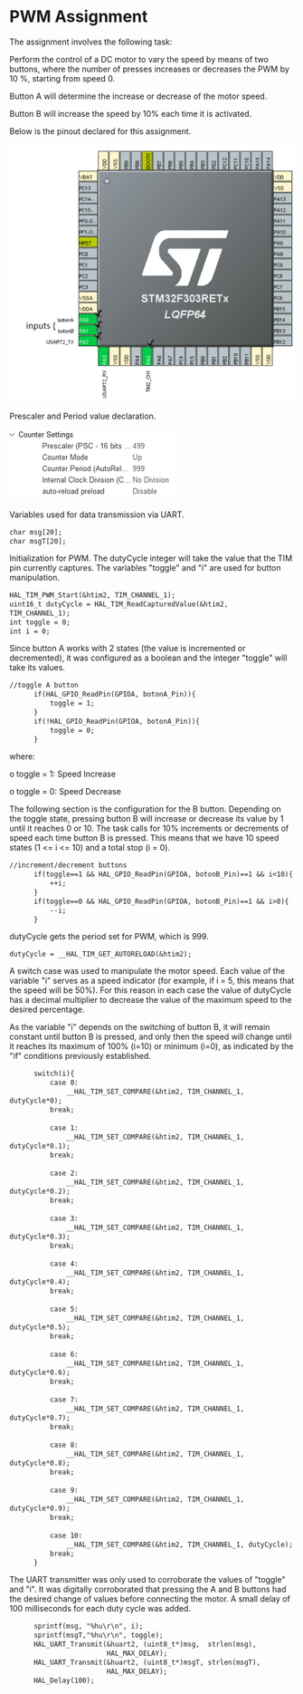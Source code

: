 # PWM Assignment
The assignment involves the following task:

Perform the control of a DC motor to vary the speed by means of two buttons, where the number of presses increases or decreases the PWM by 10 %, starting from speed 0. 

Button A will determine the increase or decrease of the motor speed.

Button B will increase the speed by 10% each time it is activated.


Below is the pinout declared for this assignment.

![PWM_pinout](https://github.com/CarlosKiamy/Microcontroller-Assignments/blob/main/img/PWM_pinout.png)


Prescaler and Period value declaration.

![Prescaler](https://github.com/CarlosKiamy/Microcontroller-Assignments/blob/main/img/PrescalerPeriod.png)

Variables used for data transmission via UART.
```
char msg[20];
char msgT[20];
```

Initialization for PWM. The dutyCycle integer will take the value that the TIM pin currently captures. The variables "toggle" and "i" are used for button manipulation.
```
HAL_TIM_PWM_Start(&htim2, TIM_CHANNEL_1);
uint16_t dutyCycle = HAL_TIM_ReadCapturedValue(&htim2, 
TIM_CHANNEL_1);
int toggle = 0;
int i = 0;
```

Since button A works with 2 states (the value is incremented or decremented), it was configured as a boolean and the integer "toggle" will take its values.
```
//toggle A button
	  if(HAL_GPIO_ReadPin(GPIOA, botonA_Pin)){
		  toggle = 1;
	  }
	  if(!HAL_GPIO_ReadPin(GPIOA, botonA_Pin)){
		  toggle = 0;
	  }
```
where:

o toggle = 1: Speed Increase

o toggle = 0: Speed Decrease

The following section is the configuration for the B button. Depending on the toggle state, pressing button B will increase or decrease its value by 1 until it reaches 0 or 10. The task calls for 10% increments or decrements of speed each time button B is pressed. This means that we have 10 speed states (1 <= i <= 10) and a total stop (i = 0).
```
//increment/decrement buttons
	  if(toggle==1 && HAL_GPIO_ReadPin(GPIOA, botonB_Pin)==1 && i<10){
		  ++i;
	  }
	  if(toggle==0 && HAL_GPIO_ReadPin(GPIOA, botonB_Pin)==1 && i>0){
		  --i;
	  }
 ```
 
 dutyCycle gets the period set for PWM, which is 999.
 ```
 dutyCycle = __HAL_TIM_GET_AUTORELOAD(&htim2);
 ```
 
A switch case was used to manipulate the motor speed. Each value of the variable "i" serves as a speed indicator (for example, if i = 5, this means that the speed will be 50%). For this reason in each case the value of dutyCycle has a decimal multiplier to decrease the value of the maximum speed to the desired percentage. 

As the variable "i" depends on the switching of button B, it will remain constant until button B is pressed, and only then the speed will change until it reaches its maximum of 100% (i=10) or minimum (i=0), as indicated by the "if" conditions previously established.
```
	  switch(i){
	  	  case 0:
	  		  __HAL_TIM_SET_COMPARE(&htim2, TIM_CHANNEL_1, dutyCycle*0);
	  	  break;

		  case 1:
			  __HAL_TIM_SET_COMPARE(&htim2, TIM_CHANNEL_1, dutyCycle*0.1);
		  break;

		  case 2:
			  __HAL_TIM_SET_COMPARE(&htim2, TIM_CHANNEL_1, dutyCycle*0.2);
		  break;

		  case 3:
			  __HAL_TIM_SET_COMPARE(&htim2, TIM_CHANNEL_1, dutyCycle*0.3);
		  break;

		  case 4:
			  __HAL_TIM_SET_COMPARE(&htim2, TIM_CHANNEL_1, dutyCycle*0.4);
		  break;

		  case 5:
			  __HAL_TIM_SET_COMPARE(&htim2, TIM_CHANNEL_1, dutyCycle*0.5);
		  break;

		  case 6:
			  __HAL_TIM_SET_COMPARE(&htim2, TIM_CHANNEL_1, dutyCycle*0.6);
		  break;

		  case 7:
			  __HAL_TIM_SET_COMPARE(&htim2, TIM_CHANNEL_1, dutyCycle*0.7);
		  break;

		  case 8:
			  __HAL_TIM_SET_COMPARE(&htim2, TIM_CHANNEL_1, dutyCycle*0.8);
		  break;

		  case 9:
			  __HAL_TIM_SET_COMPARE(&htim2, TIM_CHANNEL_1, dutyCycle*0.9);
		  break;

		  case 10:
			  __HAL_TIM_SET_COMPARE(&htim2, TIM_CHANNEL_1, dutyCycle);
		  break;
	  }
```

The UART transmitter was only used to corroborate the values of "toggle" and "i". It was digitally corroborated that pressing the A and B buttons had the desired change of values before connecting the motor. A small delay of 100 milliseconds for each duty cycle was added.
```
	  sprintf(msg, "%hu\r\n", i);
	  sprintf(msgT,"%hu\r\n", toggle);
	  HAL_UART_Transmit(&huart2, (uint8_t*)msg,  strlen(msg),
			  	  	    HAL_MAX_DELAY);
	  HAL_UART_Transmit(&huart2, (uint8_t*)msgT, strlen(msgT),
			  	  	    HAL_MAX_DELAY);
	  HAL_Delay(100);
```
